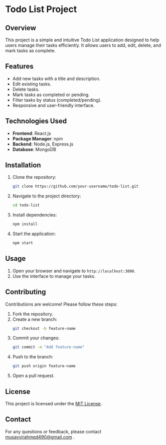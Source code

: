 # Todo List Project

## Overview

This project is a simple and intuitive Todo List application designed to help users manage their tasks efficiently. It allows users to add, edit, delete, and mark tasks as complete.

## Features

- Add new tasks with a title and description.
- Edit existing tasks.
- Delete tasks.
- Mark tasks as completed or pending.
- Filter tasks by status (completed/pending).
- Responsive and user-friendly interface.

## Technologies Used

- **Frontend**: React.js
- **Package Manager**: npm
- **Backend**: Node.js, Express.js
- **Database**: MongoDB

## Installation

1. Clone the repository:
   ```bash
   git clone https://github.com/your-username/todo-list.git
   ```
2. Navigate to the project directory:
   ```bash
   cd todo-list
   ```
3. Install dependencies:
   ```bash
   npm install
   ```
4. Start the application:
   ```bash
   npm start
   ```

## Usage

1. Open your browser and navigate to `http://localhost:3000`.
2. Use the interface to manage your tasks.

## Contributing

Contributions are welcome! Please follow these steps:

1. Fork the repository.
2. Create a new branch:
   ```bash
   git checkout -b feature-name
   ```
3. Commit your changes:
   ```bash
   git commit -m "Add feature-name"
   ```
4. Push to the branch:
   ```bash
   git push origin feature-name
   ```
5. Open a pull request.

## License

This project is licensed under the [MIT License](LICENSE).

## Contact

For any questions or feedback, please contact musavvirahmed490@gmail.com .
